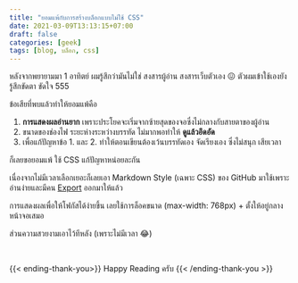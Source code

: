 ```yaml
---
title: "ยอมแพ้กับการสร้างบล็อกแบบไม่ใช้ CSS"
date: 2021-03-09T13:13:15+07:00
draft: false
categories: [geek]
tags: [blog, บล็อก, css]
---
```


หลังจากพยายามมา 1 อาทิตย์ ผมรู้สึกว่ามันไม่ใช่ สงสารผู้อ่าน สงสารเว็บตัวเอง 😖 ตัวผมเข้าใช้เองยังรู้สึกขัดตา ขัดใจ 555 <!--more-->

ข้อเสียที่พบแล้วทำให้ยอมแพ้คือ

1. __การแสดงผลอ่านยาก__ เพราะประโยคจะเริ่มจากซ้ายสุดของจอซึ่งไม่กลางกับสายตาของผู้อ่าน
2. ขนาดของช่องไฟ ระยะห่างระหว่างบรรทัด ไม่มากพอทำให้ __ดูแล้วอึดอัด__
3. เพื่อแก้ปัญหาข้อ 1. และ 2. ทำให้ตอนเขียนต้องเว้นบรรทัดเอง จัดเรียงเอง ซึ่งไม่สนุก เสียเวลา

ก็เลยขอยอมแพ้ ใช้ CSS แก้ปัญหาหน่อยละกัน

เนื่องจากไม่มีเวลาเลือกเยอะก็เลยเอา Markdown Style (เฉพาะ CSS) ของ GitHub มาใช้เพราะอ่านง่ายและมีคน [Export](https://github.com/sindresorhus/github-markdown-css) ออกมาให้แล้ว

การแสดงผลเพื่อให้โฟกัสได้ง่ายขึ้น เลยใช้การล็อคขนาด (max-width: 768px) + ตั้งให้อยู่กลางหน้าจอเสมอ

ส่วนความสวยงามเอาไว้ทีหลัง (เพราะไม่มีเวลา 😂)

&nbsp;

{{< ending-thank-you>}}
Happy Reading ครับ
{{< /ending-thank-you >}}
